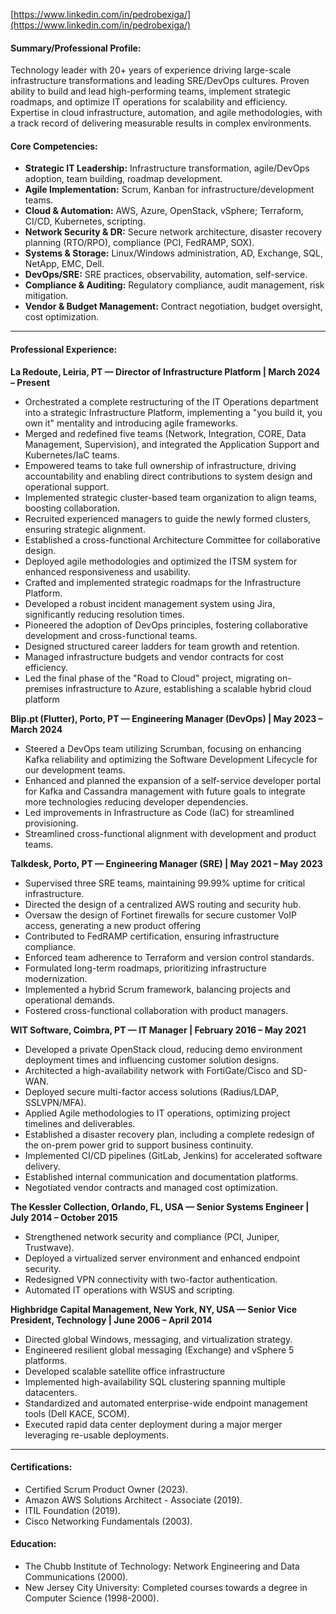 [https://www.linkedin.com/in/pedrobexiga/](https://www.linkedin.com/in/pedrobexiga/)
#### Summary/Professional Profile:

Technology leader with 20+ years of experience driving large-scale infrastructure transformations and leading SRE/DevOps cultures. Proven ability to build and lead high-performing teams, implement strategic roadmaps, and optimize IT operations for scalability and efficiency. Expertise in cloud infrastructure, automation, and agile methodologies, with a track record of delivering measurable results in complex environments.

#### Core Competencies:

* **Strategic IT Leadership:** Infrastructure transformation, agile/DevOps adoption, team building, roadmap development.
* **Agile Implementation:** Scrum, Kanban for infrastructure/development teams.
* **Cloud & Automation:** AWS, Azure, OpenStack, vSphere; Terraform, CI/CD, Kubernetes, scripting.
* **Network Security & DR:** Secure network architecture, disaster recovery planning (RTO/RPO), compliance (PCI, FedRAMP, SOX).
* **Systems & Storage:** Linux/Windows administration, AD, Exchange, SQL, NetApp, EMC, Dell.
* **DevOps/SRE:** SRE practices, observability, automation, self-service.
* **Compliance & Auditing:** Regulatory compliance, audit management, risk mitigation.
* **Vendor & Budget Management:** Contract negotiation, budget oversight, cost optimization.

---
#### Professional Experience:

**La Redoute, Leiria, PT — Director of Infrastructure Platform \| March 2024 – Present**

* Orchestrated a complete restructuring of the IT Operations department into a strategic Infrastructure Platform, implementing a "you build it, you own it" mentality and introducing agile frameworks.
* Merged and redefined five teams (Network, Integration, CORE, Data Management, Supervision), and integrated the Application Support and Kubernetes/IaC teams.
* Empowered teams to take full ownership of infrastructure, driving accountability and enabling direct contributions to system design and operational support.
* Implemented strategic cluster-based team organization to align teams, boosting collaboration.
* Recruited experienced managers to guide the newly formed clusters, ensuring strategic alignment.
* Established a cross-functional Architecture Committee for collaborative design.
* Deployed agile methodologies and optimized the ITSM system for enhanced responsiveness and usability.
* Crafted and implemented strategic roadmaps for the Infrastructure Platform.
* Developed a robust incident management system using Jira, significantly reducing resolution times.
* Pioneered the adoption of DevOps principles, fostering collaborative development and cross-functional teams.
* Designed structured career ladders for team growth and retention.
* Managed infrastructure budgets and vendor contracts for cost efficiency.
* Led the final phase of the "Road to Cloud" project, migrating on-premises infrastructure to Azure, establishing a scalable hybrid cloud platform

**Blip.pt (Flutter), Porto, PT — Engineering Manager (DevOps) \| May 2023 – March 2024**

* Steered a DevOps team utilizing Scrumban, focusing on enhancing Kafka reliability and optimizing the Software Development Lifecycle for our development teams.
* Enhanced and planned the expansion of a self-service developer portal for Kafka and Cassandra management with future goals to integrate more technologies reducing developer dependencies.
* Led improvements in Infrastructure as Code (IaC) for streamlined provisioning.
* Streamlined cross-functional alignment with development and product teams.

**Talkdesk, Porto, PT — Engineering Manager (SRE) \| May 2021 – May 2023**

* Supervised three SRE teams, maintaining 99.99% uptime for critical infrastructure.
* Directed the design of a centralized AWS routing and security hub.
* Oversaw the design of Fortinet firewalls for secure customer VoIP access, generating a new product offering
* Contributed to FedRAMP certification, ensuring infrastructure compliance.
* Enforced team adherence to Terraform and version control standards.
* Formulated long-term roadmaps, prioritizing infrastructure modernization.
* Implemented a hybrid Scrum framework, balancing projects and operational demands.
* Fostered cross-functional collaboration with product managers.

**WIT Software, Coimbra, PT — IT Manager \| February 2016 – May 2021**

* Developed a private OpenStack cloud, reducing demo environment deployment times and influencing customer solution designs.
* Architected a high-availability network with FortiGate/Cisco and SD-WAN.
* Deployed secure multi-factor access solutions (Radius/LDAP, SSLVPN/MFA).
* Applied Agile methodologies to IT operations, optimizing project timelines and deliverables.
* Established a disaster recovery plan, including a complete redesign of the on-prem power grid to support business continuity.
* Implemented CI/CD pipelines (GitLab, Jenkins) for accelerated software delivery.
* Established internal communication and documentation platforms.
* Negotiated vendor contracts and managed cost optimization.

**The Kessler Collection, Orlando, FL, USA — Senior Systems Engineer \| July 2014 – October 2015**

* Strengthened network security and compliance (PCI, Juniper, Trustwave).
* Deployed a virtualized server environment and enhanced endpoint security.
* Redesigned VPN connectivity with two-factor authentication.
* Automated IT operations with WSUS and scripting.

**Highbridge Capital Management, New York, NY, USA — Senior Vice President, Technology \| June 2006 – April 2014**

* Directed global Windows, messaging, and virtualization strategy.
* Engineered resilient global messaging (Exchange) and vSphere 5 platforms.
* Developed scalable satellite office infrastructure
* Implemented high-availability SQL clustering spanning multiple datacenters.
* Standardized and automated enterprise-wide endpoint management tools (Dell KACE, SCOM).
* Executed rapid data center deployment during a major merger leveraging re-usable deployments.

---
#### Certifications:

* Certified Scrum Product Owner (2023).
* Amazon AWS Solutions Architect - Associate (2019).
* ITIL Foundation (2019).
* Cisco Networking Fundamentals (2003).

#### Education:

* The Chubb Institute of Technology: Network Engineering and Data Communications (2000).
* New Jersey City University: Completed courses towards a degree in Computer Science (1998-2000).

